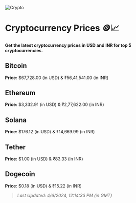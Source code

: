 
![Crypto](https://www.techguide.com.au/wp-content/uploads/2020/11/crypto3.jpeg)

# Cryptocurrency Prices 🪙📈

#### Get the latest cryptocurrency prices in USD and INR for top 5 cryptocurrencies.

## Bitcoin

**Price:** $67,728.00 (in USD) & ₹56,41,541.00 (in INR)

## Ethereum

**Price:** $3,332.91 (in USD) & ₹2,77,622.00 (in INR)

## Solana

**Price:** $176.12 (in USD) & ₹14,669.99 (in INR)

## Tether

**Price:** $1.00 (in USD) & ₹83.33 (in INR)

## Dogecoin

**Price:** $0.18 (in USD) & ₹15.22 (in INR)

> _Last Updated: 4/6/2024, 12:14:33 PM (in GMT)_
